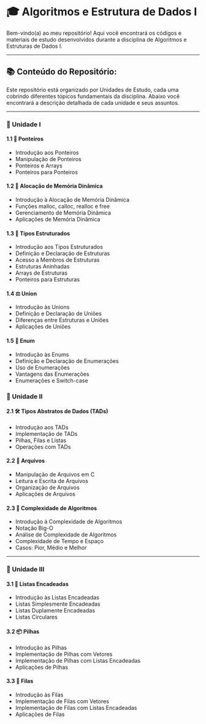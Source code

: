 # 🎓 Algoritmos e Estrutura de Dados I

Bem-vindo(a) ao meu repositório! Aqui você encontrará os códigos e materiais de estudo desenvolvidos durante a disciplina de Algoritmos e Estruturas de Dados I.

---

## 📚 Conteúdo do Repositório:

Este repositório está organizado por Unidades de Estudo, cada uma cobrindo diferentes tópicos fundamentais da disciplina. Abaixo você encontrará a descrição detalhada de cada unidade e seus assuntos.

---

### 🔹 Unidade I

#### 1.1 📍 Ponteiros
- Introdução aos Ponteiros
- Manipulação de Ponteiros
- Ponteiros e Arrays
- Ponteiros para Ponteiros

#### 1.2 💾 Alocação de Memória Dinâmica
- Introdução à Alocação de Memória Dinâmica
- Funções malloc, calloc, realloc e free
- Gerenciamento de Memória Dinâmica
- Aplicações de Memória Dinâmica

#### 1.3 🧩 Tipos Estruturados
- Introdução aos Tipos Estruturados
- Definição e Declaração de Estruturas
- Acesso a Membros de Estruturas
- Estruturas Aninhadas
- Arrays de Estruturas
- Ponteiros para Estruturas

#### 1.4 ⚖️ Union
- Introdução às Unions
- Definição e Declaração de Uniões
- Diferenças entre Estruturas e Uniões
- Aplicações de Uniões

#### 1.5 🔄 Enum
- Introdução às Enums
- Definição e Declaração de Enumerações
- Uso de Enumerações
- Vantagens das Enumerações
- Enumerações e Switch-case

### 🔹 Unidade II

#### 2.1 🛠️ Tipos Abstratos de Dados (TADs)
- Introdução aos TADs
- Implementação de TADs
- Pilhas, Filas e Listas
- Operações com TADs

#### 2.2 📂 Arquivos
- Manipulação de Arquivos em C
- Leitura e Escrita de Arquivos
- Organização de Arquivos
- Aplicações de Arquivos

#### 2.3 🧮 Complexidade de Algoritmos
- Introdução à Complexidade de Algoritmos
- Notação Big-O
- Análise de Complexidade de Algoritmos
- Complexidade de Tempo e Espaço
- Casos: Pior, Médio e Melhor

---

### 🔹 Unidade III

#### 3.1 📜 Listas Encadeadas
- Introdução às Listas Encadeadas
- Listas Simplesmente Encadeadas
- Listas Duplamente Encadeadas
- Listas Circulares

#### 3.2 📦 Pilhas
- Introdução às Pilhas
- Implementação de Pilhas com Vetores
- Implementação de Pilhas com Listas Encadeadas
- Aplicações de Pilhas

#### 3.3 📅 Filas
- Introdução às Filas
- Implementação de Filas com Vetores
- Implementação de Filas com Listas Encadeadas
- Aplicações de Filas
